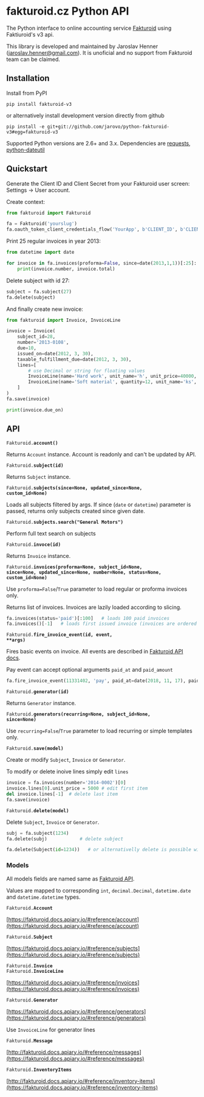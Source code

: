 # fakturoid.cz Python API

The Python interface to online accounting service [Fakturoid](http://fakturoid.cz/) using Faktiuroid's v3 api.

This library is developed and maintained by Jaroslav Henner ([jaroslav.henner@gmail.com](mailto:jaroslav.henner@gmail.com)).
It is unoficial and no support from Fakturoid team can be claimed.

## Installation

Install from PyPI

    pip install fakturoid-v3

or alternatively install development version directly from github

    pip install -e git+git://github.com/jarovo/python-fakturoid-v3#egg=fakturoid-v3


Supported Python versions are 2.6+ and 3.x. Dependencies are [requests](https://pypi.python.org/pypi/requests),
[python-dateutil](https://pypi.python.org/pypi/python-dateutil/2.1)

## Quickstart

Generate the Client ID and Client Secret from your Fakturoid user screen: Settings → User account.

Create context:
```python
from fakturoid import Fakturoid

fa = Fakturoid('yourslug')
fa.oauth_token_client_credentials_flow('YourApp', b'CLIENT_ID', b'CLIENT_SECRET')
```

Print 25 regular invoices in year 2013:
```python
from datetime import date

for invoice in fa.invoices(proforma=False, since=date(2013,1,1))[:25]:
    print(invoice.number, invoice.total)
```

Delete subject with id 27:
```python
subject = fa.subject(27)
fa.delete(subject)
```

And finally create new invoice:
```python
from fakturoid import Invoice, InvoiceLine

invoice = Invoice(
    subject_id=28,
    number='2013-0108',
    due=10,
    issued_on=date(2012, 3, 30),
    taxable_fulfillment_due=date(2012, 3, 30),
    lines=[
        # use Decimal or string for floating values
        InvoiceLine(name='Hard work', unit_name='h', unit_price=40000, vat_rate=20),
        InvoiceLine(name='Soft material', quantity=12, unit_name='ks', unit_price="4.60", vat_rate=20),
    ]
)
fa.save(invoice)

print(invoice.due_on)
```

## API

<code>Fakturoid.<b>account()</b></code>

Returns `Account` instance. Account is readonly and can't be updated by API.

<code>Fakturoid.<b>subject(id)</b></code>

Returns `Subject` instance.

<code>Fakturoid.<b>subjects(since=None, updated_since=None, custom_id=None)</b></code>

Loads all subjects filtered by args.
If since (`date` or `datetime`) parameter is passed, returns only subjects created since given date.

<code>Fakturoid.<b>subjects.search("General Motors")</b></code>

Perform full text search on subjects

<code>Fakturoid.<b>invoce(id)</b></code>

Returns `Invoice` instance.

<code>Fakturoid.<b>invoices(proforma=None, subject_id=None, since=None, updated_since=None, number=None, status=None, custom_id=None)</b></code>

Use `proforma=False`/`True` parameter to load regular or proforma invoices only.

Returns list of invoices. Invoices are lazily loaded according to slicing.
```python
fa.invoices(status='paid')[:100]   # loads 100 paid invoices
fa.invoices()[-1]   # loads first issued invoice (invoices are ordered from latest to first)
```

<code>Fakturoid.<b>fire_invoice_event(id, event, **args)</b></code>

Fires basic events on invoice. All events are described in [Fakturoid API docs](https://fakturoid.docs.apiary.io/#reference/invoices/invoice-actions/akce-nad-fakturou).

Pay event can accept optional arguments `paid_at` and `paid_amount`
```python
fa.fire_invoice_event(11331402, 'pay', paid_at=date(2018, 11, 17), paid_amount=2000)
```

<code>Fakturoid.<b>generator(id)</b></code>

Returns `Generator` instance.

<code>Fakturoid.<b>generators(recurring=None, subject_id=None, since=None)</b></code>

Use `recurring=False`/`True` parameter to load recurring or simple templates only.

<code>Fakturoid.<b>save(model)</b></code>

Create or modify `Subject`, `Invoice` or `Generator`.

To modify or delete inoive lines simply edit `lines`

```python
invoice = fa.invoices(number='2014-0002')[0]
invoice.lines[0].unit_price = 5000 # edit first item
del invoice.lines[-1]  # delete last item
fa.save(invoice)
```

<code>Fakturoid.<b>delete(model)</b></code><br>

Delete `Subject`, `Invoice` or `Generator`.

```python
subj = fa.subject(1234)
fa.delete(subj)            # delete subject

fa.delete(Subject(id=1234))   # or alternativelly delete is possible without object loading
```

### Models

All models fields are named same as  [Fakturoid API](https://fakturoid.docs.apiary.io/).

Values are mapped to corresponding `int`, `decimal.Decimal`, `datetime.date` and `datetime.datetime` types.

<code>Fakturoid.<b>Account</b></code>

[https://fakturoid.docs.apiary.io/#reference/account](https://fakturoid.docs.apiary.io/#reference/account)

<code>Fakturoid.<b>Subject</b></code>

[https://fakturoid.docs.apiary.io/#reference/subjects](https://fakturoid.docs.apiary.io/#reference/subjects)

<code>Fakturoid.<b>Invoice</b></code><br>
<code>Fakturoid.<b>InvoiceLine</b></code>

[https://fakturoid.docs.apiary.io/#reference/invoices](https://fakturoid.docs.apiary.io/#reference/invoices)

<code>Fakturoid.<b>Generator</b></code>

[https://fakturoid.docs.apiary.io/#reference/generators](https://fakturoid.docs.apiary.io/#reference/generators)

Use `InvoiceLine` for generator lines

<code>Fakturoid.<b>Message</b></code>

[http://fakturoid.docs.apiary.io/#reference/messages](https://fakturoid.docs.apiary.io/#reference/messages)

<code>Fakturoid.<b>InventoryItems</b></code>

[http://fakturoid.docs.apiary.io/#reference/inventory-items](https://fakturoid.docs.apiary.io/#reference/inventory-items)